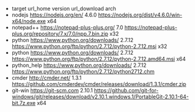 - target url_home version url_download arch
- nodejs https://nodejs.org/en/ 4.6.0 https://nodejs.org/dist/v4.6.0/win-x64/node.exe x64
- notepad++ https://notepad-plus-plus.org/ 7.0 https://notepad-plus-plus.org/repository/7.x/7.0/npp.7.bin.zip x32
- python https://www.python.org/downloads/ 2.7.12 https://www.python.org/ftp/python/2.7.12/python-2.7.12.msi x32
- python https://www.python.org/downloads/ 2.7.12 https://www.python.org/ftp/python/2.7.12/python-2.7.12.amd64.msi x64
- python_help https://www.python.org/downloads/ 2.7.12 https://www.python.org/ftp/python/2.7.12/python2712.chm
- cmder http://cmder.net/ 1.3.1 https://github.com/cmderdev/cmder/releases/download/1.3.1/cmder.zip
- git-win https://git-scm.com 2.10.1 https://github.com/git-for-windows/git/releases/download/v2.10.1.windows.1/PortableGit-2.10.1-64-bit.7z.exe x64
